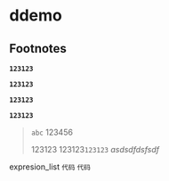 # ddemo

## Footnotes

**`123123`**

**`123123`**

**`123123`**

**`123123`**

> `abc` 123456
>
> 123123
> 123123`123123` *asdsdfdsfsdf*


expresion_list  `代码` `代码` 

